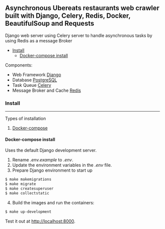 ## Asynchronous Ubereats restaurants web crawler built with Django, Celery, Redis, Docker, BeautifulSoup and Requests

Django web server using Celery server to handle asynchronous tasks by using Redis as a message Broker

- [Install](#install)
  * [Docker-compose install](#docker-compose-install)

Components:
* Web Framework [Django](https://www.djangoproject.com/)
* Database [PostgreSQL](https://www.postgresql.org)
* Task Queue [Celery](https://docs.celeryproject.org/en/stable/)
* Message Broker and Cache [Redis](https://redis.io/)

### Install

---

Types of installation

1. [Docker-compose](#docker-compose-install)

#### Docker-compose install

Uses the default Django development server.

1. Rename *.env.example* to *.env*.
2. Update the environment variables in the *.env* file.
3. Prepare Django environment to start up

```bash
$ make makemigrations
$ make migrate
$ make createsuperuser
$ make collectstatic
```

4. Build the images and run the containers:

```bash
$ make up-development
```
Test it out at [http://localhost:8000](http://localhost:8000).
